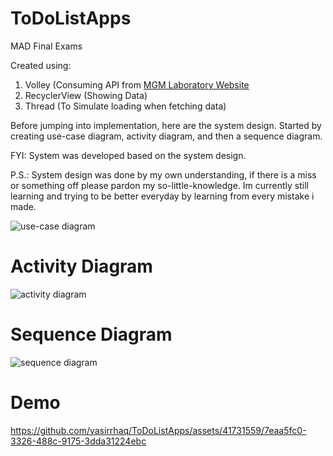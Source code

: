 # ToDoListApps
MAD Final Exams

Created using:
1. Volley (Consuming API from [MGM Laboratory Website](https://mgm.ub.ac.id/todo.php)
2. RecyclerView (Showing Data)
3. Thread (To Simulate loading when fetching data)

Before jumping into implementation, here are the system design. Started by creating use-case diagram, activity diagram, and then a sequence diagram.

FYI: System was developed based on the system design.

P.S.: System design was done by my own understanding, if there is a miss or something off please pardon my so-little-knowledge. 
Im currently still learning and trying to be better everyday by learning from every mistake i made.

![use-case diagram](https://github.com/yasirrhaq/ToDoListApps/assets/41731559/7c2d001b-ebcf-4903-b9de-9569408e8412)

# Activity Diagram
![activity diagram](https://github.com/yasirrhaq/ToDoListApps/assets/41731559/2045fb20-3294-483d-bd81-cc93784c0399)

# Sequence Diagram
![sequence diagram](https://github.com/yasirrhaq/ToDoListApps/assets/41731559/6c4448eb-9cf4-45d2-82b1-a0f178c9325a)


# Demo
https://github.com/yasirrhaq/ToDoListApps/assets/41731559/7eaa5fc0-3326-488c-9175-3dda31224ebc


